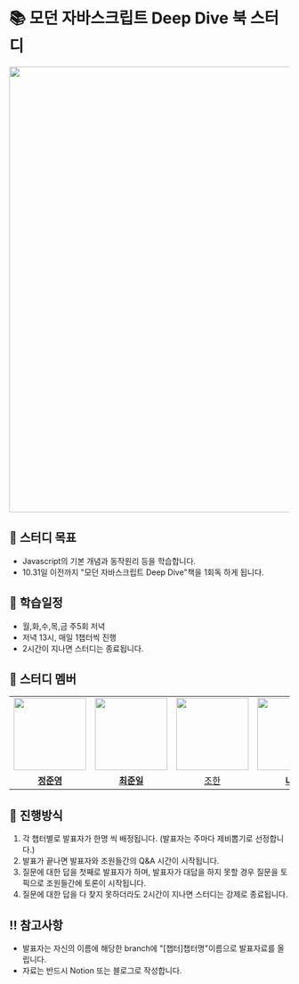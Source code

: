 # 📚 모던 자바스크립트 Deep Dive 북 스터디 
<image src="https://github.com/wn8624/JS_Deepdive_book_study/assets/81373171/7a88d950-e4d3-4464-bec0-ada935046771" width="800px" height="800px">

## 📌 스터디 목표
- Javascript의 기본 개념과 동작원리 등을 학습합니다.
- 10.31일 이전까지 "모던 자바스크립트 Deep Dive"책을 1회독 하게 됩니다.

## 📅 학습일정
- 월,화,수,목,금 주5회 저녁
- 저녁 13시, 매일 1챕터씩 진행
- 2시간이 지나면 스터디는 종료됩니다.
  
## 🐻 스터디 멤버
<table>
 <tr>
    <td align="center"><a href="https://github.com/0-0eong"><img src="https://avatars.githubusercontent.com/u/81373171?v=4" width="130px;" alt=""></a></td>
    <td align="center"><a href="#"><img src="#" width="130px;" alt=""></a></td>
    <td align="center"><a href="#"><img src="#" width="130px;" alt=""></a></td>
    <td align="center"><a href="#"><img src="#" width="130px;" alt=""></a></td>
    <td align="center"><a href="#"><img src="#" width="130px;" alt=""></a></td>
    <td align="center"><a href="#"><img src="#" width="130px;" alt=""></a></td>
    <td align="center"><a href="#"><img src="#" width="130px;" alt=""></a></td>
  </tr>
  <tr>
    <td align="center"><a href="https://github.com/0-0eong"><b>정준영</b></a></td>
    <td align="center"><a href="#"><b>최준일</b></a></td>
    <td align="center"><a href="#">조한<b></b></a></td>
    <td align="center"><a href="#"><b>나름</b></a></td>
    <td align="center"><a href="#"><b>이윤주</b></a></td>
    <td align="center"><a href="#"><b>신한</b></a></td>
  </tr>
</table>

## 💫 진행방식
1. 각 챕터별로 발표자가 한명 씩 배정됩니다. (발표자는 주마다 제비뽑기로 선정합니다.)
2. 발표가 끝나면 발표자와 조원들간의 Q&A 시간이 시작됩니다. 
3. 질문에 대한 답을 첫째로 발표자가 하며, 발표자가 대답을 하지 못할 경우 질문을 토픽으로 조원들간에 토론이 시작됩니다.
4. 질문에 대한 답을 다 찾지 못하더라도 2시간이 지나면 스터디는 강제로 종료됩니다.

## ‼️ 참고사항
- 발표자는 자신의 이름에 해당한 branch에 "[챕터]챕터명"이름으로 발표자료를 올립니다.
- 자료는 반드시 Notion 또는 블로그로 작성합니다.

  



